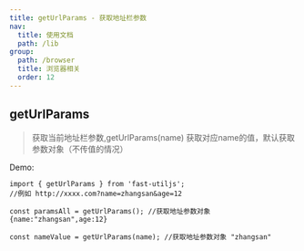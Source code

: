 ```yaml
---
title: getUrlParams - 获取地址栏参数
nav:
  title: 使用文档
  path: /lib
group:
  path: /browser
  title: 浏览器相关
  order: 12
---
```


## getUrlParams

> 获取当前地址栏参数,getUrlParams(name) 获取对应name的值，默认获取参数对象（不传值的情况）

Demo:

```tsx | pure
import { getUrlParams } from 'fast-utiljs';
//例如 http://xxxx.com?name=zhangsan&age=12

const paramsAll = getUrlParams(); //获取地址参数对象 {name:"zhangsan",age:12}

const nameValue = getUrlParams(name); //获取地址参数对象 "zhangsan"

```
